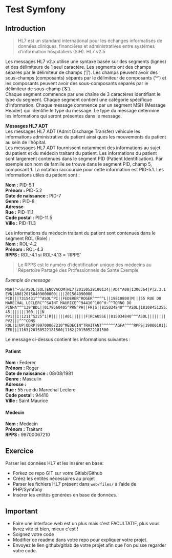 # Test Symfony

## Introduction
>HL7 est un standard international pour les échanges informatisés de données cliniques, financières et administratives entre systèmes d'information hospitaliers (SIH).
HL7 v2.5

Les messages HL7 v2.x utilise une syntaxe basée sur des segments (lignes) et des délimiteurs de 1 seul caractère. Les segments ont des champs séparés par le délimiteur de champs (‘|’). Les champs peuvent avoir des sous-champs (composants) séparés par le délimiteur de composants (‘^’) et les composants peuvent avoir des sous-composants séparés par le délimiteur de sous-champ (‘&’).   
Chaque segment commence par une chaîne de 3 caractères identifiant le type du segment. Chaque segment contient une catégorie spécifique d’information. Chaque message commence par un segment MSH (Message Header) qui identifie le type du message. Le type du message détermine les informations qui seront présentes dans le message.  

**Messages HL7 ADT**  
Les messages HL7 ADT (Admit Discharge Transfer) véhicule les informations administrative du patient ainsi ques les mouvements du patient au sein de l’hôpital.  
Les messages HL7 ADT fournissent notamment des informations au sujet du patient et du médecin traitant du patient.
Les informations du patient sont largement contenues dans le segment PID (Patient Identification). Par exemple son nom de famille se trouve dans le segment PID, champ 5, composant 1. La notation raccourcie pour cette information est PID-5.1. 
Les informations utiles du patient sont :

**Nom :** PID-5.1  
**Prénom :** PID-5.2  
**Date de naissance :** PID-7  
**Genre :** PID-8  
**Adresse**  
**Rue :** PID-11.1  
**Code postal :** PID-11.5  
**Ville :** PID-11.3

Les informations du médecin traitant du patient sont contenues dans le segment ROL (Role) :  
**Nom :** ROL-4.2  
**Prénom :** ROL-4.3  
**RPPS :** ROL-4.1 si ROL-4.13 = ‘RPPS’  

>Le RPPS est le numéro d’identification unique des médecins au Répertoire Partagé des Professionnels de Santé
Exemple

*Exemple de message*
```
MSH|^~\&|ASOL|SOL|ENOVACOM|HL7|20150528100134||ADT^A08|1306364|P|2.3.1||||||8859/1
EVN|A08|20150409000000||||201504090000
PID|||7315431^^^ASOL^PI||FEDERER^ROGER^^^^^L||19810808|M|||55 RUE DU MARECHAL LECLERC^^SAINT MAURICE^^94410^100^H~^^TORNO DO PINHA^^^139^BDL||0179560405^PRN^PH||FR|S||815034840^^^ASOL|1810845125532 45|||||||100||||N
PV1||I|1211^S225^1|R||||||A01||||||F|RCAUSSE||815034840^^^ASOL|||||||||||||||||||||||||20150508174100|||0|||1|A
PV2|||^^^CONS
ROL|1|UP|ODRP|99700067210^MEDECIN^TRAITANT^^^^^^AGFA^^^^RPPS|19000101|29991231
ZFU|||1163|20150522181500|1162|20150522181500
```
Le message ci-dessus contient les informations suivantes : 
#### Patient
**Nom :** Federer  
**Prénom :** Roger  
**Date de naissance :** 08/08/1981  
**Genre :** Masculin  
**Adresse :**  
**Rue :** 55 rue du Marechal Leclerc  
**Code postal :** 94410  
**Ville :** Saint Maurice  
#### Médecin
**Nom :** Medecin  
**Prénom :** Traitant  
**RPPS :** 99700067210  

## Exercice
Parser les données HL7 et les insérer en base:

* Forkez ce repo GIT sur votre Gitlab/Github
* Créez les entités nécessaires au projet
* Parser les fichiers HL7 présent dans `web/files/` à l’aide de PHP/Symfony
* Insérer les entités générées en base de données.

## Important
* Faire une interface web est un plus mais c'est FACULTATIF, plus vous livrez vite et bien, mieux c'est !
* Soignez votre code
* Modifier ce readme dans votre repo pour expliquer votre projet.
* Envoyez le lien github/gitlab de votre projet afin que l'on puisse regarder votre code.

